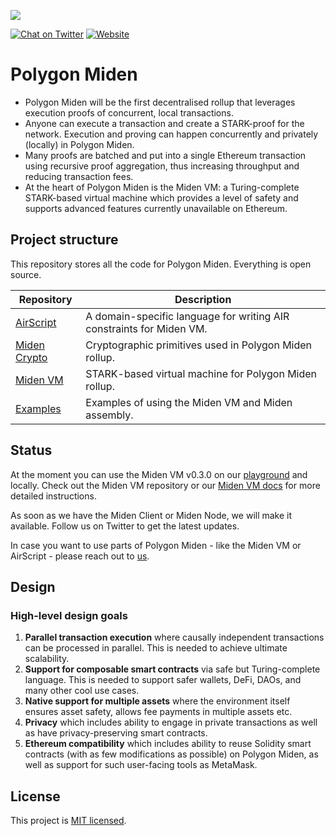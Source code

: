 ![](https://i.imgur.com/PX4WW56.jpg)

[![Chat on Twitter][ico-twitter]][link-twitter] [![Website][ico-website]][link-website]

[ico-twitter]: https://img.shields.io/twitter/url?label=polygonMiden&style=social&url=https%3A%2F%2Ftwitter.com%2F0xpolygonmiden
[ico-website]: https://img.shields.io/static/v1?label=docs&message=PolygonMiden&color=7B3FE4

[link-twitter]: https://twitter.com/0xPolygonMiden
[link-website]: https://wiki.polygon.technology/docs/miden/intro/main

# Polygon Miden
- Polygon Miden will be the first decentralised rollup that leverages execution proofs of concurrent, local transactions.
- Anyone can execute a transaction and create a STARK-proof for the network. Execution and proving can happen concurrently and privately (locally) in Polygon Miden.
- Many proofs are batched and put into a single Ethereum transaction using recursive proof aggregation, thus increasing throughput and reducing transaction fees.
- At the heart of Polygon Miden is the Miden VM: a Turing-complete STARK-based virtual machine which provides a level of safety and supports advanced features currently unavailable on Ethereum.

## Project structure
This repository stores all the code for Polygon Miden. Everything is open source. 

| Repository              | Description |
| ----------------------- | ----------- |
| [AirScript](https://github.com/0xPolygonMiden/air-script) | A domain-specific language for writing AIR constraints for Miden VM. |
| [Miden Crypto](https://github.com/0xPolygonMiden/crypto)  | Cryptographic primitives used in Polygon Miden rollup. |
| [Miden VM](https://github.com/0xPolygonMiden/miden-vm)    | STARK-based virtual machine for Polygon Miden rollup. |
| [Examples](https://github.com/0xPolygonMiden/examples)    | Examples of using the Miden VM and Miden assembly. |

## Status
At the moment you can use the Miden VM v0.3.0 on our [playground](https://0xpolygonmiden.github.io/examples/) and locally. Check out the Miden VM repository or our [Miden VM docs](https://wiki.polygon.technology/docs/miden/intro/main) for more detailed instructions.
    
As soon as we have the Miden Client or Miden Node, we will make it available. Follow us on Twitter to get the latest updates.
    
In case you want to use parts of Polygon Miden - like the Miden VM or AirScript - please reach out to [us](dschmid@polygon.technology).

## Design    

### High-level design goals
1. **Parallel transaction execution** where causally independent transactions can be processed in parallel. This is needed to achieve ultimate scalability.
2. **Support for composable smart contracts** via safe but Turing-complete language. This is needed to support safer wallets, DeFi, DAOs, and many other cool use cases.
3. **Native support for multiple assets** where the environment itself ensures asset safety, allows fee payments in multiple assets etc.
4. **Privacy** which includes ability to engage in private transactions as well as have privacy-preserving smart contracts.
5. **Ethereum compatibility** which includes ability to reuse Solidity smart contracts (with as few modifications as possible) on Polygon Miden, as well as support for such user-facing tools as MetaMask.
    
## License
This project is [MIT licensed](https://github.com/0xPolygonMiden/.github/blob/main/LICENSE).
